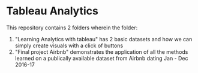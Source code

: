# Tableau Analytics
This repository contains 2 folders wherein the folder:
1. "Learning Analytics with tableau" has 2 basic datasets and how we can simply create visuals with a click of buttons
2. "Final project Airbnb" demonstrates the application of all the methods learned on a publically available dataset from Airbnb dating Jan - Dec 2016-17
